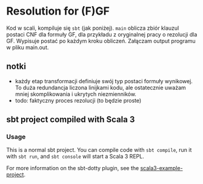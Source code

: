 # Resolution for (F)GF

Kod w scali, kompiluje się `sbt` (jak poniżej).
`main` oblicza zbiór klauzul postaci CNF dla formuły GF, dla przykładu z oryginalnej pracy o rezolucji dla GF. Wypisuje postać po każdym kroku obliczeń. Załączam output programu w pliku main.out.

## notki
 - każdy etap transformacji definiuje swój typ postaci formuły wynikowej.
 To duża redundancja liczona linijkami kodu, ale ostatecznie uważam mniej skomplikowania i ukrytych niezmienników.
 - todo: faktyczny proces rezolucji (to będzie proste)

## sbt project compiled with Scala 3

### Usage

This is a normal sbt project. You can compile code with `sbt compile`, run it with `sbt run`, and `sbt console` will start a Scala 3 REPL.

For more information on the sbt-dotty plugin, see the
[scala3-example-project](https://github.com/scala/scala3-example-project/blob/main/README.md).
